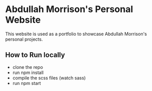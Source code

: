 # Abdullah Morrison's Personal Website
This website is used as a portfolio to showcase Abdullah Morrison's personal projects.

## How to Run locally
- clone the repo
- run npm install
- compile the scss files (watch sass)
- run npm start